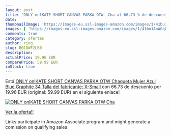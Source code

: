 ```yaml
---
layout: post
title: 'ONLY onlKATE SHORT CANVAS PARKA OTW  Cha al 66.73 % de descuento'
date: 
thumbnailImage: 'https://images-eu.ssl-images-amazon.com/images/I/41bu1AnWGqL._SL200_.jpg'
images: [ 'https://images-eu.ssl-images-amazon.com/images/I/41bu1AnWGqL._SL200_.jpg' ]
comments: true
category: ofertas
author: ring
slug: B01DWF2LB0
description:
actualPrice: 19.96 EUR
comparePrice: 59.99 EUR
inStock: true
---
```


Está [ONLY onlKATE SHORT CANVAS PARKA OTW  Chaqueta Mujer  Azul  Blue Graphite   34  Talla del fabricante: X-Small ](https://www.amazon.es/dp/B01DWF2LB0/?tag=tolees-21) con 66.73 de descuento por 19.96 EUR (original: 59.99 EUR) en el siguiente enlace!

[![ONLY onlKATE SHORT CANVAS PARKA OTW  Cha](https://images-eu.ssl-images-amazon.com/images/I/41bu1AnWGqL._SL200_.jpg)](https://www.amazon.es/dp/B01DWF2LB0/?tag=tolees-21)

[Ver la oferta!!](https://www.amazon.es/dp/B01DWF2LB0/?tag=tolees-21)

Links participate in Amazon Associate program and might generate a comission on qualifying sales



